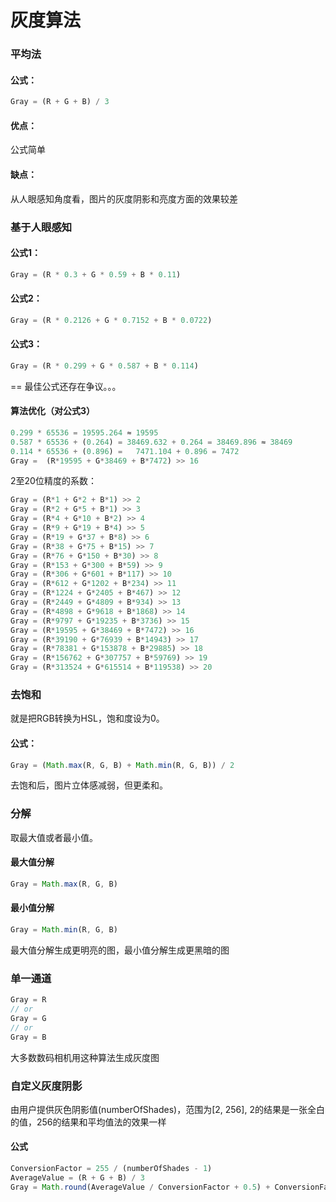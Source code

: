 # 灰度算法

### 平均法

#### 公式：
```js
Gray = (R + G + B) / 3
```
#### 优点：
公式简单
#### 缺点：
从人眼感知角度看，图片的灰度阴影和亮度方面的效果较差

### 基于人眼感知

#### 公式1：
```js
Gray = (R * 0.3 + G * 0.59 + B * 0.11)
```
#### 公式2：
```js
Gray = (R * 0.2126 + G * 0.7152 + B * 0.0722)
```
#### 公式3：
```js
Gray = (R * 0.299 + G * 0.587 + B * 0.114)
```
==
最佳公式还存在争议。。。

#### 算法优化（对公式3）

```js
0.299 * 65536 = 19595.264 ≈ 19595
0.587 * 65536 + (0.264) = 38469.632 + 0.264 = 38469.896 ≈ 38469
0.114 * 65536 + (0.896) =   7471.104 + 0.896 = 7472
Gray =  (R*19595 + G*38469 + B*7472) >> 16
```
2至20位精度的系数：

```js
Gray = (R*1 + G*2 + B*1) >> 2
Gray = (R*2 + G*5 + B*1) >> 3
Gray = (R*4 + G*10 + B*2) >> 4
Gray = (R*9 + G*19 + B*4) >> 5
Gray = (R*19 + G*37 + B*8) >> 6
Gray = (R*38 + G*75 + B*15) >> 7
Gray = (R*76 + G*150 + B*30) >> 8
Gray = (R*153 + G*300 + B*59) >> 9
Gray = (R*306 + G*601 + B*117) >> 10
Gray = (R*612 + G*1202 + B*234) >> 11
Gray = (R*1224 + G*2405 + B*467) >> 12
Gray = (R*2449 + G*4809 + B*934) >> 13
Gray = (R*4898 + G*9618 + B*1868) >> 14
Gray = (R*9797 + G*19235 + B*3736) >> 15
Gray = (R*19595 + G*38469 + B*7472) >> 16
Gray = (R*39190 + G*76939 + B*14943) >> 17
Gray = (R*78381 + G*153878 + B*29885) >> 18
Gray = (R*156762 + G*307757 + B*59769) >> 19
Gray = (R*313524 + G*615514 + B*119538) >> 20
```

### 去饱和
就是把RGB转换为HSL，饱和度设为0。

#### 公式：
```js
Gray = (Math.max(R, G, B) + Math.min(R, G, B)) / 2
```
去饱和后，图片立体感减弱，但更柔和。

### 分解

取最大值或者最小值。

#### 最大值分解

```js
Gray = Math.max(R, G, B)
```

#### 最小值分解

```js
Gray = Math.min(R, G, B)
```

最大值分解生成更明亮的图，最小值分解生成更黑暗的图

### 单一通道

```js
Gray = R
// or
Gray = G
// or
Gray = B
```
大多数数码相机用这种算法生成灰度图

### 自定义灰度阴影

由用户提供灰色阴影值(numberOfShades)，范围为[2, 256], 2的结果是一张全白的值，256的结果和平均值法的效果一样

#### 公式
```js
ConversionFactor = 255 / (numberOfShades - 1)
AverageValue = (R + G + B) / 3
Gray = Math.round(AverageValue / ConversionFactor + 0.5) + ConversionFactor
```

















